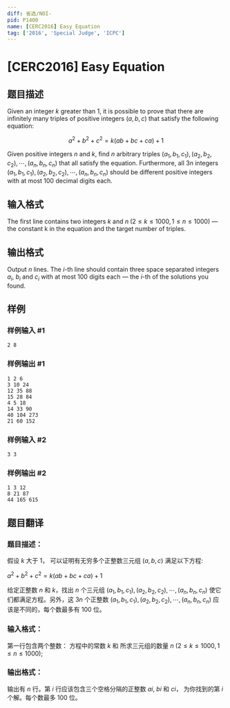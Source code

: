 ```yaml
---
diff: 省选/NOI-
pid: P1400
name: [CERC2016] Easy Equation
tag: ['2016', 'Special Judge', 'ICPC']
---
```

# [CERC2016] Easy Equation
## 题目描述

Given an integer $k$ greater than $1$, it is possible to prove that there are infinitely many triples of positive integers $(a, b, c)$ that satisfy the following equation:

$$a^2+b^2+c^2=k(ab+bc+ca)+1$$

Given positive integers $n$ and $k$, find $n$ arbitrary triples $(a_1, b_1, c_1), (a_2, b_2, c_2), \cdots , (a_n, b_n, c_n)$ that all
satisfy the equation. Furthermore, all $3n$ integers $(a_1, b_1, c_1), (a_2, b_2, c_2), \cdots , (a_n, b_n, c_n)$ should be different positive integers with at most $100$ decimal digits each.
## 输入格式

The first line contains two integers $k$ and $n\;(2 \leq k \leq 1000, 1 \leq n \leq 1000)$ — the constant k in the
equation and the target number of triples.
## 输出格式

Output $n$ lines. The $i$-th line should contain three space separated integers $a_i$, $b_i$ and $c_i$ with at most $100$ digits each — the $i$-th of the solutions you found.
## 样例

### 样例输入 #1
```
2 8
```
### 样例输出 #1
```
1 2 6
3 10 24
12 35 88
15 28 84
4 5 18
14 33 90
40 104 273
21 60 152
```
### 样例输入 #2
```
3 3
```
### 样例输出 #2
```
1 3 12
8 21 87
44 165 615
```
## 题目翻译

### 题目描述：
假设 $k$ 大于 $1$，
可以证明有无穷多个正整数三元组 $(a, b, c)$ 满足以下方程:

   $a^2 + b^2 + c^2 = k(ab + bc + ca) + 1$
    
给定正整数 $n$ 和 $k$，找出 $n$ 个三元组 $(a_1, b_1, c_1), (a_2, b_2, c_2), ⋯ ,(a_n, b_n, c_n)$ 使它们都满足方程。另外，这 $3n$ 个正整数 $(a_1, b_1, c_1), (a_2, b_2, c_2), ⋯ ,(a_n, b_n, c_n)$ 应该是不同的，每个数最多有 $100$ 位。

### 输入格式：
第一行包含两个整数：
方程中的常数 $k$ 和 
所求三元组的数量 $n$ $(2 ≤ k ≤ 1000, 1 ≤ n ≤ 1000)$;

### 输出格式：
输出有 $n$ 行。第 $i$ 行应该包含三个空格分隔的正整数 $ai$, $bi$ 和 $ci$，
为你找到的第 $i$ 个解。每个数最多 $100$ 位。
